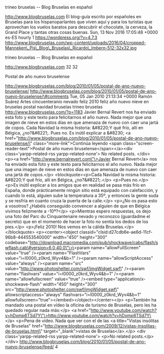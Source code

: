 trineo bruselas -- Blog Bruselas en español

http://www.blogbruselas.com El blog-guía escrito por españoles en
Bruselas para los hispanoparlantes que viven aquí y para los turistas
que aprovechan los vuelos baratos para descubrir el chocolate, la
cerveza, la Grand Place y tantas otras cosas buenas. Sun, 13 Nov 2016
17:05:48 +0000 es-ES hourly 1 https://wordpress.org/?v=4.7.3
http://www.blogbruselas.com/wp-content/uploads/2016/04/cropped-Manneken\_Pis\_Blog\_Bruselas\_Ricardo\_Imbern-512-32x32.jpg

trineo bruselas -- Blog Bruselas en español

http://www.blogbruselas.com 32 32

Postal de año nuevo bruselense

http://www.blogbruselas.com/blog/2010/01/05/postal-de-ano-nuevo-bruselense/
http://www.blogbruselas.com/blog/2010/01/05/postal-de-ano-nuevo-bruselense/\#comments
Tue, 05 Jan 2010 21:13:34 +0000 Ramón Suárez Artes cincuenteranio nevado
feliz 2010 feliz año nuevo nieve en bruselas postal navidad bruselas
trineo bruselas http://www.blogbruselas.com/?p=1183 Javier Bernal Revert
nos ha enviado esta foto y este texto para felicitarnos el año nuevo.
Nada mejor que una imagen de nieve en estos días en que amenaza de nuevo
con caer una jartá de copos. Cada Navidad la misma historia: &\#8220;Y
qué frío, allí en Bélgica, ¿no?&\#8221;. Pues no. Es inútil explicar a
&\#8230; \<a
href=\"http://www.blogbruselas.com/blog/2010/01/05/postal-de-ano-nuevo-bruselense/\"
class=\"more-link\"\>Continúa leyendo \<span
class=\"screen-reader-text\"\>Postal de año nuevo
bruselense\</span\>\</a\>\<div class=\'yarpp-related-rss
yarpp-related-none\'\> No related posts. \</div\> \<p\>\<a
href=\"http://www.bernalrevert.com\"\>Javier Bernal Revert\</a\> nos ha
enviado esta foto y este texto para felicitarnos el año nuevo. Nada
mejor que una imagen de nieve en estos días en que amenaza de nuevo con
caer una jartá de copos.\</p\> \<blockquote\>\<p\>Cada Navidad la misma
historia: &\#8220;Y qué frío, allí en Bélgica, ¿no?&\#8221;.\</p\>
\<p\>Pues no.\</p\> \<p\>Es inútil explicar a los amigos que en realidad
se pasa más frío en España, donde prácticamente ningún sitio está
equipado con calefacción, y cuando lo está, alguien sube la temperatura
a 35º, y entonces la gente suda y se resfría en cuanto cruza la puerta
de la calle.\</p\> \<p\>¿No os pasa esto a vosotros? ¿Habéis conseguido
convencer a alguien de que en Bélgica vivimos felizmente a -10º?\</p\>
\<p\>Mientras espero respuestas, os dejo una foto del Parc du
Cinquantenaire nevado y reconozco (guardadme el secreto) que en el
momento de hacer la foto no sentía los dedos de los pies.\</p\>
\<p\>¡Feliz 2010! Nos vemos en la cálida Bruselas.\</p\>\</blockquote\>
\<p\>\<center\>\<object
classid=\"clsid:d27cdb6e-ae6d-11cf-96b8-444553540000\" width=\"450\"
height=\"300\"
codebase=\"http://download.macromedia.com/pub/shockwave/cabs/flash/swflash.cab\#version=6,0,40,0\"\>\<param
name=\"allowFullScreen\" value=\"true\" /\>\<param name=\"FlashVars\"
value=\"i=I0000\_z0krd\_Wyv4&amp;b=1\" /\>\<param
name=\"allowScriptAccess\" value=\"always\" /\>\<param name=\"src\"
value=\"http://www.photoshelter.com/swf/imgWidget.swf\" /\>\<param
name=\"flashvars\" value=\"i=I0000\_z0krd\_Wyv4&amp;b=1\" /\>\<param
name=\"allowfullscreen\" value=\"true\" /\>\<embed
type=\"application/x-shockwave-flash\" width=\"450\" height=\"300\"
src=\"http://www.photoshelter.com/swf/imgWidget.swf\"
allowscriptaccess=\"always\" flashvars=\"i=I0000\_z0krd\_Wyv4&amp;b=1\"
allowfullscreen=\"true\"\>\</embed\>\</object\>\</center\>\</p\>
\<p\>También ha mandado una postal en vídeo la oficina de turismo de
Bruselas, pero les ha quedado regular nada más:\</p\> \<a
href=\"http://www.youtube.com/watch?v=hDxmp6TSd7Y\"\>http://www.youtube.com/watch?v=hDxmp6TSd7Y\</a\>
\<p\>Pena de vídeo. Nada que ver con el de las \<a title=\"Vistas
insólitas de Bruselas\"
href=\"http://www.blogbruselas.com/2009/12/vistas-insolitas-de-bruselas.html\"
target=\"\_blank\"\>vistas de Bruselas\</a\>.\</p\> \<div
class=\'yarpp-related-rss yarpp-related-none\'\> \<p\>No related
posts.\</p\> \</div\>
http://www.blogbruselas.com/blog/2010/01/05/postal-de-ano-nuevo-bruselense/feed/
4
